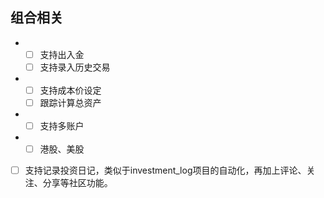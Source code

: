 ## 组合相关

- - [ ] 支持出入金
  - [ ] 支持录入历史交易
- - [ ] 支持成本价设定
  - [ ] 跟踪计算总资产
- - [ ] 支持多账户
- - [ ] 港股、美股

- [ ] 支持记录投资日记，类似于investment_log项目的自动化，再加上评论、关注、分享等社区功能。

